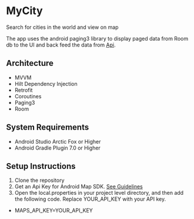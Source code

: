 # MyCity
Search for cities in the world and view on map

The app uses the android paging3 library to display paged data from Room db to the UI and back feed the data from [Api](http://connect-demo.mobile1.io/square1/connect/v1/city).

## Architecture
- MVVM
- Hilt Dependency Injection
- Retrofit
- Coroutines
- Paging3
- Room

## System Requirements
- Android Studio Arctic Fox or Higher
- Android Gradle Plugin 7.0 or Higher

## Setup Instructions
1. Clone the repository 
2. Get an Api Key for Android Map SDK. [See Guidelines](https://developers.google.com/maps/documentation/android-sdk/get-api-key)
3. Open the local.properties in your project level directory, and then add the following code. Replace YOUR_API_KEY with your API key. 
- MAPS_API_KEY=YOUR_API_KEY
